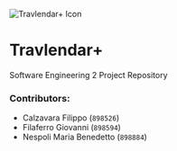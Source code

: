 
![Travlendar+ Icon](https://github.com/fila95/CalzavaraFilaferroNespoli/blob/master/Assets/Icon/App%20Icon-512.png)


# Travlendar+
Software Engineering 2 Project Repository

### Contributors:
- Calzavara Filippo (`898526`)
- Filaferro Giovanni (`898594`)
- Nespoli Maria Benedetto (`898884`)


